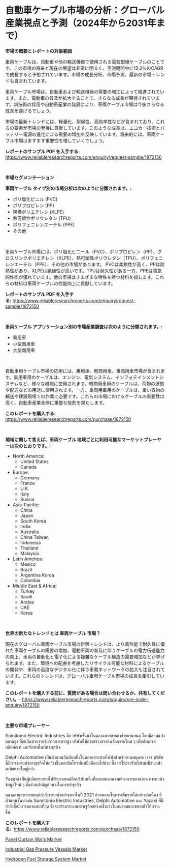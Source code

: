 <p><h1>自動車ケーブル市場の分析：グローバル産業視点と予測（2024年から2031年まで）</h1></p><p><strong>市場の概要とレポートの対象範囲</strong></p>
<p><p>車両ケーブルは、自動車や他の輸送機器で使用される電気配線ケーブルのことです。この市場の将来と現在の展望は非常に明るく、予測期間中に13.2％のCAGRで成長すると予想されています。市場の成長分析、市場予測、最新の市場トレンドも含まれています。</p><p>車両ケーブル市場は、自動車および輸送機器の需要の増加によって推進されています。また、電動車の普及が拡大することで、さらなる成長が期待されています。新技術の採用や自動車産業の発展により、車両ケーブル市場は今後さらなる成長を遂げるでしょう。</p><p>市場の最新トレンドには、軽量化、耐候性、高効率性などが含まれており、これらの要素が市場の発展に貢献しています。このような成長は、エコカー技術とバッテリー電源の進化による需要の増加を反映しています。将来的には、車両ケーブル市場はますます重要性を増していくでしょう。</p></p>
<p><strong>レポートのサンプル PDF を入手する:</strong> <a href="https://www.reliableresearchreports.com/enquiry/request-sample/1872150">https://www.reliableresearchreports.com/enquiry/request-sample/1872150</a></p>
<p>&nbsp;</p>
<p><strong>市場セグメンテーション</strong></p>
<p><strong>車両ケーブル タイプ別の市場分析は次のように分類されます。:</strong></p>
<p><ul><li>ポリ塩化ビニル (PVC)</li><li>ポリプロピレン (PP)</li><li>架橋ポリエチレン (XLPE)</li><li>熱可塑性ポリウレタン (TPU)</li><li>ポリフェニレンエーテル (PPE)</li><li>その他</li></ul></p>
<p>&nbsp;</p>
<p><p>車両ケーブル市場には、ポリ塩化ビニール（PVC）、ポリプロピレン（PP）、クロスリンクポリエチレン（XLPE）、熱可塑性ポリウレタン（TPU）、ポリフェニレンエーテル（PPE）、その他の市場があります。 PVCは柔軟性が高く、PPは耐熱性があり、XLPEは絶縁性が高いです。TPUは耐久性がある一方、PPEは電気的性能が優れています。他の市場はさまざまな特性を持つ材料を指します。これらの材料は車両ケーブルの性能向上に貢献しています。</p></p>
<p><strong>レポートのサンプル PDF を入手する:</strong>&nbsp;<a href="https://www.reliableresearchreports.com/enquiry/request-sample/1872150">https://www.reliableresearchreports.com/enquiry/request-sample/1872150</a></p>
<p>&nbsp;</p>
<p><strong> 車両ケーブル アプリケーション別の市場産業調査は次のように分類されます。:</strong></p>
<p><ul><li>乗用車</li><li>小型商用車</li><li>大型商用車</li></ul></p>
<p>&nbsp;</p>
<p><p>自動車用ケーブル市場の応用には、乗用車、軽商用車、重商用車市場が含まれます。乗用車用のケーブルは、エンジン、電気システム、インフォテインメントシステムなど、様々な機能に使用されます。軽商用車用のケーブルは、荷物の運搬や配送などの用途に使用されます。一方、重商用車用のケーブルは、重い貨物の輸送や建設現場での作業に必要です。これらの市場におけるケーブルの重要性は高く、自動車産業全体に重要な役割を果たします。</p></p>
<p><strong>このレポートを購入する:</strong>&nbsp; <a href="https://www.reliableresearchreports.com/purchase/1872150">https://www.reliableresearchreports.com/purchase/1872150</a></p>
<p>&nbsp;</p>
<p><strong>地域に関して言えば、車両ケーブル 地域ごとに利用可能なマーケットプレーヤーは次のとおりです。:</strong></p>
<p><ul>
    <li>
        North America:
        <ul>
            <li>United States</li>
            <li>Canada</li>
        </ul>
    </li>
    <li>
        Europe:
        <ul>
            <li>Germany</li>
            <li>France</li>
            <li>U.K.</li>
            <li>Italy</li>
            <li>Russia</li>
        </ul>
    </li>
    <li>
        Asia-Pacific:
        <ul>
            <li>China</li>
            <li>Japan</li>
            <li>South Korea</li>
            <li>India</li>
            <li>Australia</li>
            <li>China Taiwan</li>
            <li>Indonesia</li>
            <li>Thailand</li>
            <li>Malaysia</li>
        </ul>
    </li>
    <li>
        Latin America:
        <ul>
            <li>Mexico</li>
            <li>Brazil</li>
            <li>Argentina Korea</li>
            <li>Colombia</li>
        </ul>
    </li>
    <li>
        Middle East & Africa:
        <ul>
            <li>Turkey</li>
            <li>Saudi</li>
            <li>Arabia</li>
            <li>UAE</li>
            <li>Korea</li>
        </ul>
    </li>
    </ul></p>
<p>&nbsp;</p>
<p><strong>世界の新たなトレンドとは 車両ケーブル 市場？</strong></p>
<p><p>現在のグローバル車両ケーブル市場の新興トレンドは、より高性能で耐久性に優れた車両ケーブルの需要の増加、電動車両の普及に伴うケーブルの電力伝送能力の向上、車両の自動化と電子化による複雑なケーブル構造の需要増加などが挙げられます。また、環境への配慮を考慮したリサイクル可能な材料によるケーブルの開発や、車両の高度なデジタル化に伴う車載ネットワークの拡大も注目されています。これらのトレンドは、グローバル車両ケーブル市場の成長を牽引しています。</p></p>
<p><strong>このレポートを購入する前に、質問がある場合は問い合わせるか、共有してください。</strong>- <a href="https://www.reliableresearchreports.com/enquiry/pre-order-enquiry/1872150">https://www.reliableresearchreports.com/enquiry/pre-order-enquiry/1872150</a></p>
<p>&nbsp;</p>
<p><strong>主要な市場プレーヤー</strong></p>
<p><p>Sumitomo Electric Industries คือ บริษัทชั้นนำในตลาดสายสายตาข่ายยานยนต์ โดยมีส่วนแบ่งตลาดสูง บิ๊กแก๊นด้วยรายรับจากการขายสูง บริษัทนี้มีการสร้างสรรค์นวัตกรรมใหม่ ๆ เพื่ออัพเกรดผลิตภัณฑ์ และรักษาพื้นที่ทางธุรกิจ</p><p>Delphi Automotive เป็นตัวแทนอันดับหนึ่งในตลาดสายสายไฟฟ้าสำหรับยานพหุครบวงจร บริษัทนี้มีการขยายตัวทางธุรกิจให้กว้างขึ้นและติดโทรศัพท์มือถือลงไปด้วย ซึ่ง ทำให้รายรับที่เข้ามามีขนะเข้ามามีขนาดใหญ่กว่า</p><p>Yazaki เป็นผู้ผลิตสายสายไฟฟ้ายานยนต์อีกบริษัทหนึ่งที่ตอบสนองความต้องการของตลาด การนวต้วข้อมูลใหม่ ๆ คือส่วนสำคัญต่อทางในการทำธุรกิจ</p><p>ตลาดสายสายยานยนต์กำลังขยายตัวอย่างมากในปี 2021 ด้วยตลาดในการเพิ่มรายได้อย่างต่อเนื่อง มีตัวแทนชั้นนำเช่น Sumitomo Electric Industries, Delphi Automotive และ Yazaki ที่มีกำลังซื้อมีการตลาดมากที่สุด ซึ่งจะสร้างกระแสเศรษฐกิจอย่างแข็งแรงในอนาคตและขยายตัวให้กว้างขึ้น.</p></p>
<p><strong>このレポートを購入する:</strong>&nbsp;&nbsp;<a href="https://www.reliableresearchreports.com/purchase/1872150">https://www.reliableresearchreports.com/purchase/1872150</a></p>
<p><p><a href="https://github.com/Sherrillcrooksxa8i18ucf2m/Market-Research-Report-List-1/blob/main/panel-curtain-walls-market.md">Panel Curtain Walls Market</a></p><p><a href="https://sore-arch-6db.notion.site/Industrial-Gas-Pressure-Vessels-Market-Analysis-and-Market-Size-Global-Industry-Overview-Market-Se-e88513e051f646688adcdffc34642b5c">Industrial Gas Pressure Vessels Market</a></p><p><a href="https://confirmed-shield-e13.notion.site/Hydrogen-Fuel-Storage-System-Market-Size-Growing-and-Forecasted-for-period-from-2024-2031-and-prov-42c1dbb76446405a993f5f4ddf8459f0">Hydrogen Fuel Storage System Market</a></p></p>
